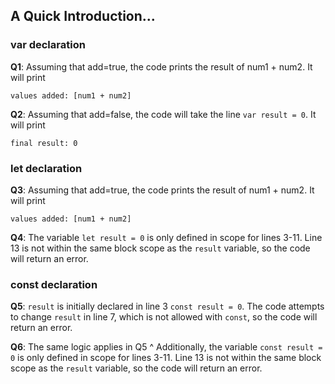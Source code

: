 ## A Quick Introduction...

### var declaration

**Q1**: Assuming that add=true, the code prints the result of num1 + num2. It will print
```
values added: [num1 + num2]
```

**Q2**: Assuming that add=false, the code will take the line `var result = 0`. It will print
```
final result: 0
```

### let declaration

**Q3**: Assuming that add=true, the code prints the result of num1 + num2. It will print
```
values added: [num1 + num2]
```

**Q4**: The variable `let result = 0` is only defined in scope for lines 3-11. Line 13 is not within the same block scope as the `result` variable, so the code will return an error. 

### const declaration

**Q5**: `result` is initially declared in line 3 `const result = 0`. The code attempts to change `result` in line 7, which is not allowed with `const`, so the code will return an error.

**Q6**: The same logic applies in Q5 ^ Additionally, the variable `const result = 0` is only defined in scope for lines 3-11. Line 13 is not within the same block scope as the `result` variable, so the code will return an error. 



